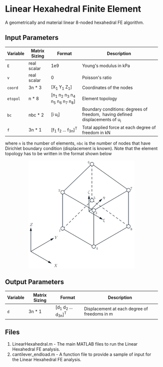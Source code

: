 # Linear Hexahedral Finite Element
A geometrically and material linear 8-noded hexahedral FE algorithm.

## Input Parameters
| Variable | Matrix Sizing | Format | Description |
| --- | --- | --- | --- |
| `E` | real scalar | 1e9 | Young's modulus in kPa |
| `v` | real scalar | 0 | Poisson's ratio |
| `coord` | 3n * 3 | [X<sub>1</sub> Y<sub>1</sub> Z<sub>1</sub>] | Coordinates of the nodes |
| `etopol` | n * 8 | [n<sub>1</sub> n<sub>2</sub> n<sub>3</sub> n<sub>4</sub> n<sub>5</sub> n<sub>6</sub> n<sub>7</sub> n<sub>8</sub>] | Element topology |
| `bc` | nbc * 2 | [i u<sub>i</sub>] | Boundary conditions: degrees of freedom, <math>i</math> having defined displacements of u<sub>i</sub> |
| `f` | 3n * 1 | [f<sub>1</sub> f<sub>2</sub> ... f<sub>3n</sub>]<sup>T</sup> | Total applied force at each degree of freedom in kN |

where `n` is the number of elements, `nbc` is the number of nodes that have Dirichlet boundary condition (displacement is known). Note that the element topology has to be written in the format shown below
<p align="center">
  <img src="8_Hexahedral_Nodal_Numbering.png" width="350" title="hover text">
</p>

## Output Parameters
| Variable | Matrix Sizing | Format | Description |
| --- | --- | --- | --- |
| `d` | 3n * 1 | [d<sub>1</sub> d<sub>2</sub> ... d<sub>3n</sub>]<sup>T</sup> | Displacement at each degree of freedoms in m |

## Files
1. LinearHexahedral.m - The main MATLAB files to run the Linear Hexahedral FE analysis.
2. cantilever_endload.m - A function file to provide a sample of input for the Linear Hexahedral FE analysis.
